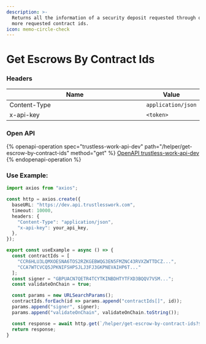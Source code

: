 ```yaml
---
description: >-
  Returns all the information of a security deposit requested through one or
  more requested contract ids.
icon: memo-circle-check
---
```


# Get Escrows By Contract Ids

### **Headers**

<table><thead><tr><th width="366">Name</th><th>Value</th></tr></thead><tbody><tr><td>Content-Type</td><td><code>application/json</code></td></tr><tr><td>x-api-key</td><td><code>&#x3C;token></code></td></tr></tbody></table>

### Open API

{% openapi-operation spec="trustless-work-api-dev" path="/helper/get-escrow-by-contract-ids" method="get" %}
[OpenAPI trustless-work-api-dev](https://dev.api.trustlesswork.com/api-yaml)
{% endopenapi-operation %}

### Use Example:

```typescript
import axios from "axios";

const http = axios.create({
  baseURL: "https://dev.api.trustlesswork.com",
  timeout: 10000,
  headers: {
    "Content-Type": "application/json",
    "x-api-key": your_api_key,
  },
});

export const useExample = async () => {
  const contractIds = [
    "CCR6HLU3LQMXOESNA6TOS2RZKGEBWQG3EN5FMZNC43RVXZWTTDCZ...",
    "CCA7WTCVCQ5JPKNIFSHPSJLJ3FJ3GKPNEVAIHP6T..."
  ];
  const signer = "GBPUACN7QETR4TCYTKINBDHTYTFXD3BQQV7VSM...";
  const validateOnChain = true;

  const params = new URLSearchParams();
  contractIds.forEach(id => params.append("contractIds[]", id));
  params.append("signer", signer);
  params.append("validateOnChain", validateOnChain.toString());

  const response = await http.get(`/helper/get-escrow-by-contract-ids?${params.toString()}`);
  return response;
}
```
